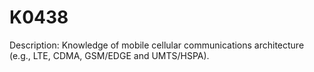 # K0438
Description: Knowledge of mobile cellular communications architecture (e.g., LTE, CDMA, GSM/EDGE and UMTS/HSPA).
